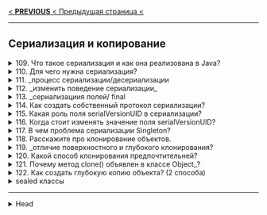 [< **PREVIOUS** < Предыдущая страница <](/ITM/ITM01_Core1/5_Core1_Exceptions.md)

---
## Сериализация и копирование


<details>
        <summary>109. Что такое сериализация и как она реализована в Java?</summary>

**Сериализация** — это процесс преобразования объекта 
в последовательность байт для сохранения или передачи.

В Java реализуется через интерфейс `Serializable`, 
который **не содержит методов**, но помечает класс 
как поддерживающий сериализацию.

```text
***** из методички *****
"Сериализация это процесс сохранения состояния 
объекта в последовательность байт;  

Реализована через интерфейс - маркер Serializable. "
```
---
</details>



<details>
        <summary>110. Для чего нужна сериализация?</summary>

Сериализация нужна для **сохранения** и **передачи** состояния объекта, 
например, при работе с _файлами_, _базами данных_, _сетью_ или _кэшированием_.

```text
***** из методички *****
Для компактного сохранения состояния объекта 
и считывание этого состояния.
```
---
</details>



<details>
        <summary>111. _процесс сериализации/десериализации</summary>

**Опишите процесс сериализации/десериализации с использованием `Serializable`.**

**Сериализация**:

1. Класс должен реализовать `Serializable`.
2. Использовать `ObjectOutputStream` для записи объекта в `OutputStream`.
3. Вызвать `writeObject(object)`.
4. Завершить `flush()` и `close()`.

**Десериализация**:

1. Использовать `ObjectInputStream` для чтения из `InputStream`.
2. Вызвать `readObject()`.
3. Привести результат к нужному типу.

**Пример**: код сначала записывает объект `Person` в файл `person.ser`, 
а потом считывает его обратно, восстанавливая объект в памяти.
```java
import java.io.*;

// Класс, который будет сериализоваться
class Person implements Serializable {
    private static final long serialVersionUID = 1L;
    String name;
    int age;

    public Person(String name, int age) {
        this.name = name;
        this.age = age;
    }

    @Override
    public String toString() {
        return "Person{name='" + name + "', age=" + age + "}";
    }
}

public class SerializationExample {
    public static void main(String[] args) {
        Person person = new Person("Alice", 30);

        // Сериализация
        try (ObjectOutputStream oos = new ObjectOutputStream(new FileOutputStream("person.ser"))) {
            oos.writeObject(person);
            System.out.println("Объект сериализован");
        } catch (IOException e) {
            e.printStackTrace();
        }

        // Десериализация
        try (ObjectInputStream ois = new ObjectInputStream(new FileInputStream("person.ser"))) {
            Person deserializedPerson = (Person) ois.readObject();
            System.out.println("Объект десериализован: " + deserializedPerson);
        } catch (IOException | ClassNotFoundException e) {
            e.printStackTrace();
        }
    }
}

```

```text
***** из методички *****
1) Класс объекта должен реализовывать интерфейс Serializable
2) Создать поток ObjectOutputStream (oos), 
который записывает объект в переданный OutputStream.
3) Записать в поток: oos.writeObject(Object);
4) Сделать oos.flush() и oos.close()"
```
---
</details>



<details>
        <summary>112. _изменить поведение сериализации_</summary>

**Как изменить стандартное поведение `сериализации`/`десериализации`?**

Изменить стандартное поведение можно, реализовав интерфейс `Externalizable` 
и переопределив методы `writeExternal()` и `readExternal()`. 
Это дает **полный контроль** над процессом 
`сериализации` и `десериализации`.

```text
***** из методички *****
"Использовать интерфейс Externalizable. 

Переопределить методы
 writeExternal(ObjectOutput out) throws IOException
 readExternal(ObjectInput in) throws IOException, ClassNotFoundException"
```
---
</details>



<details>
        <summary>113. _сериализациия полей/ final</summary>

**Какие поля не будут сериализованы при сериализации? Будет ли сериализовано `final` поле?**

Не сериализуются:

1. `transient` – после десериализации будет `null` или значение по умолчанию.
2. `static` – не сохраняются, так как принадлежат **классу**, а не объекту.

`final`-поля сериализуются стандартным способом, но при `Externalizable` 
их изменить нельзя, так как они должны быть инициализированы в конструкторе.

```text
***** из методички *****
1) Добавить к полю модификатор transient. 
В таком случае после восстановления его значение будет null.

2) Сделать поле static. Значения статических полей автоматически не сохраняются. 

3) Поля с модификатором final сериализуются как и обычные. 
За одним исключением – их невозможно десериализовать при использовании Externalizable, 
поскольку final-поля должны быть инициализированы в конструкторе, 
а после этого в readExternal изменить значение этого поля будет невозможно. 
Соответственно, если необходимо сериализовать объект с final-полем 
неоходимо использовать только стандартную сериализацию.
```
---
</details>



<details>
        <summary>114. Как создать собственный протокол сериализации?</summary>

Создать собственный протокол можно, переопределив `writeExternal()` 
и `readExternal()` в `Externalizable`. 

В этом случае все операции `чтения` и `записи` выполняются **вручную**,
без автоматической сериализации.

```text
***** из методички *****
Для создания собственного протокола 
нужно просто переопределить writeExternal() и readExternal(). 

В отличие от двух других вариантов сериализации, 
здесь ничего не делается автоматически. 
Протокол полностью в ваших руках.
```
---
</details>



<details>
        <summary>115. Какая роль поля serialVersionUID в сериализации?</summary>

`serialVersionUID` — это `private` `static` `final` `long` поле, 
определяющее **версию** сериализованного класса. 

Оно предотвращает ошибки десериализации, гарантируя совместимость 
объектов между разными версиями класса. Если поле не указано, 
JVM вычисляет его автоматически, что может привести 
к несовместимости при изменениях в классе.


Пример использования `serialVersionUID`:
```java
import java.io.*;

class Person implements Serializable {
    private static final long serialVersionUID = 1L; // Фиксированная версия класса

    private String name;

    public Person(String name) {
        this.name = name;
    }

    @Override
    public String toString() {
        return "Person{name='" + name + "'}";
    }
}

public class SerialVersionUIDExample {
    public static void main(String[] args) throws IOException, ClassNotFoundException {
        // Сериализация
        Person person = new Person("Alice");
        try (ObjectOutputStream oos = new ObjectOutputStream(new FileOutputStream("person.ser"))) {
            oos.writeObject(person);
        }

        // Десериализация
        try (ObjectInputStream ois = new ObjectInputStream(new FileInputStream("person.ser"))) {
            Person deserializedPerson = (Person) ois.readObject();
            System.out.println(deserializedPerson);
        }
    }
}
```
Если изменить класс `Person` (например, добавить новое поле) и не задать `serialVersionUID`, 
JVM сгенерирует новое значение автоматически, и десериализация старого объекта 
может вызвать `InvalidClassException`. 
Если `serialVersionUID` задан **вручную**, старые объекты **останутся совместимыми**.

```text
***** из методички *****
Поле private static final long serialVersionUID 
содержит уникальный идентификатор версии сериализованного класса. 
Оно вычисляется по содержимому класса - полям, их порядку объявления, 
методам, их порядку объявления. 
Соответственно, при любом изменении в классе это поле поменяет свое значение.
Если мы не объявляем его явно, Java делает это за нас."
```
---
</details>



<details>
        <summary>116. Когда стоит изменять значение поля serialVersionUID?</summary>

Значение `serialVersionUID` следует менять только при внесении изменений, 
нарушающих совместимость с ранее сериализованными объектами. 

Это необходимо, если класс изменился настолько, 
что его старые версии нельзя корректно десериализовать. 

В остальных случаях сохранение `serialVersionUID` 
позволяет избежать ошибок совместимости.

```text
***** из методички *****
Вы должны изменить serialVersionUID только тогда, 
когда вы сознательно хотите нарушить совместимость 
со всеми существующими сериализациями , 
например, когда изменения в вашем классе сделают его 
настолько семантически отличным, что у вас не будет выбора 
- в этом случае вы действительно должны 
несколько раз подумать о том, что вы на самом деле делаете.
```
---
</details>



<details>
        <summary>117. В чем проблема сериализации Singleton?</summary>

**Проблема**: при десериализации `Singleton` создается **новый** экземпляр, 
нарушая его **единственность**.

**Решение**: реализовать метод
```java
protected Object readResolve() throws ObjectStreamException {
    return INSTANCE;
}
```
**Назначение**: предотвращает создание нового объекта, 
заменяя его **существующим** экземпляром `Singleton`.

```text
***** из методички *****
- Проблема  -
в том что после десериализации мы получим другой объект. 

Таким образом, сериализация дает возможность 
создать Singleton еще раз, что не совсем нужно. 

- Решение  -
В классе определяется метод с сигнатурой 
"Object readResolve() throws ObjectStreamException"

- Назначение  -
этого метода - возвращать замещающий объект 
вместо объекта, на котором он вызван."
```
---
</details>




<details>
        <summary>118. Расскажите про клонирование объектов.</summary>

Существует **три** способа `клонирования` объекта:

1. **Реализация `Cloneable` (_поверхностное клонирование_)**
> * Используется метод `clone()`, унаследованный от `Object`.
> * Класс должен реализовать `Cloneable`, иначе `clone()` выбросит `CloneNotSupportedException`.
> * **Примитивные** поля `копируются`, а **ссылочные** `остаются одинаковыми` 
    (_не создаются новые объекты_).

2. **Конструктор копирования**
> * В классе создается конструктор, принимающий объект этого же класса.
> * Позволяет контролировать процесс клонирования, 
> включая создание новых объектов для ссылочных полей.

3. **Сериализация (_глубокое клонирование_)**
> * Объект **сериализуется** в поток байтов, затем **десериализуется** в новый объект.
> * Все объекты внутри клонируемого также будут **новыми** экземплярами.
> * Требует реализации `Serializable`.

   **Каждый** метод имеет свои плюсы и минусы: 
*   `Cloneable` прост, но требует **ручного** клонирования сложных объектов; 
*   **конструктор** удобен, но требует **явного** кода; 
*   **сериализация** универсальна, но **медленнее** других методов.
 
```text
***** из методички *****
В Java, есть 3 способа клонирования объекта:

1. С использованием интерфейса Cloneable;
Первый способ подразумевает, что вы будете использовать 
механизм так называемого «поверхностного клонирования» 
и сами позаботитесь о клонировании полей-объектов. 
Метод clone() в родительском классе Object является protected, 
поэтому требуется переопределение его с объявлением как public. 
Он возвращает экземпляр объекта с копированными полями-примитивами 
и ссылками. 
И получается что у оригинала и его клона 
поля-ссылки указывают на одни и те же объекты. 

2. С использованием конструктора клонирования объекта;
В классе описывается конструктор, который принимает объект 
этого же класса и инициализирует значениями 
его полей поля нового объекта.

3. С использованием сериализации.
Он заключается в сохранении объекта в поток байтов 
с последующей эксгумацией его от туда."
```
---
</details>



<details>
        <summary>119. _отличие поверхностного и глубокого клонирования?</summary>

**В чем отличие между `поверхностным` и `глубоким` клонированием?**

1. **Поверхностное клонирование (_Shallow Copy_)**

* Копирует **только** сам объект и его примитивные поля.
* Ссылочные поля (_объекты_) копируются **по ссылке**, 
т.е. оригинал и клон **ссылаются на одни и те же** вложенные объекты.
* Используется метод `clone()` по умолчанию.

2. **Глубокое клонирование (_Deep Copy_)**

* Создаются **новые** копии **всех** вложенных объектов.
* Оригинальный и клонированный объекты **полностью независимы**.
* Реализуется **вручную** (_например, через конструктор копирования_) 
или с помощью `сериализации`.

**Главное отличие**
* При **поверхностном** клонировании вложенные объекты остаются **общими**, а 
* при **глубоком** клонировании создаются их **новые** копии.

```text
***** из методички *****
Поверхностное копирование копирует настолько малую часть информации, насколько это возможно. 
По умолчанию, клонирование в Java является поверхностным, 
т.е. Object class не знает о структуре класса, которого он копирует. 

Глубокое копирование дублирует все. 
Глубокое копирование — это две коллекции, 
в одну из которых дублируются все элементы оригинальной коллекции.
```
---
</details>



<details>
        <summary>120. Какой способ клонирования предпочтительней?</summary>

**Лучший вариант — конструктор копирования**, так как:
* ✔️ Избегает проблем с наследованием _(`clone()` не учитывает новые поля в подклассах)_.
* ✔️ Позволяет **явно** указать, какие поля копировать.
* ✔️ Работает даже с `final` полями.
* ✔️ Гибкость: можно реализовать **поверхностное** или **глубокое** клонирование.

`clone()` сложен в использовании, а сериализация медленнее и требует `Serializable`.

```text
***** из методички *****
Наиболее безопасным и следовательно предпочтительным способом клонирования 
является использование специализированного конструктора копирования:
* Отсутствие ошибок наследования (не нужно беспокоиться, что у наследников появятся новые поля, 
которые не будут склонированы через метод clone());
* Поля для клонирования указываются явно;
* Возможность клонировать даже final поля.
```
---
</details>



<details>
        <summary>121. Почему метод clone() объявлен в классе Object_?</summary>

**Почему метод `clone()` объявлен в классе `Object`, а не в интерфейсе `Cloneable`?**

Метод `clone()` находится в `Object`, а не в `Cloneable`, потому что:

1. **Использует нативный код** для копирования полей, включая ссылки.
2. **Объявлен как** `protected`, чтобы запретить клонирование объектов без явного разрешения.
3. `Cloneable` — **маркерный интерфейс**, не содержащий методов. 
Он лишь указывает, что объект **можно клонировать**.

Таким образом, Java требует, чтобы класс **явно переопределил** `clone()` 
и реализовал `Cloneable`, иначе метод бросит `CloneNotSupportedException`.

```text
***** из методички *****
Метод clone() объявлен в классе Object с сигнатурой native, 
чтобы обеспечить доступ к стандартному механизму "поверхностного копирования" объектов 
(копируются значения всех полей, включая ссылки на сторонние объекты); 

он объявлен, как protected, чтобы нельзя было вызвать 
этот метод у не переопределивших его объектов. 
```
---
</details>



<details>
        <summary>122. Как создать глубокую копию объекта? (2 способа)</summary>

Как создать глубокую копию объекта? (2 способа)
1. **Сериализация**
> * Объект записывается в байтовый поток (`ObjectOutputStream`) 
> и затем восстанавливается (`ObjectInputStream`).
> * Все вложенные объекты также **сериализуются**, создавая их **новые копии**.
> * Требует реализации `Serializable`.
> * **Минус**: 
> > * медленнее, 
> > * требует обработки исключений.

2. **Конструктор копирования**
> * Создается конструктор, принимающий объект того же класса 
> и **явно** копирующий его поля.
> * Позволяет **точно контролировать** процесс клонирования.
> * Работает даже с `final` полями.
> * **Минус**: 
> > * требует ручного прописывания копирования всех полей.

Другие варианты:

* Переопределение `clone()` + ручное копирование вложенных объектов.
* Библиотеки (`DeepCloneable`, `Apache Commons Lang`), если нужен готовый инструмент.

```text
***** из методички *****
1 Сериализация – это еще один способ глубокого копирования. 
 Мы просто сериализуем нужный объект и десериализуем его. 
    Очевидно, объект должен поддерживать интерфейс Serializable. 
    Мы сохраняет объект в массив байт и потом прочитать из него.
2 При помощи библиотеки DeepCloneable
    Глубокое клонирование с этой библиотекой сводится с двум строкам кода:
    Cloner cloner = new Cloner();
    DeepCloneable clone = cloner.deepClone(this);

- Переопределение метода clone() и реализация интерфейса Cloneable();
- Механизм сериализации - сохранение и последующее восстановление 
объекта в/из потока байтов.
- Конструктор копирования - в классе описывается конструктор, 
который принимает объект этого же класса и инициализирует 
поля создаваемого объекта значениями полей переданного;
"
```
---
</details>



<details>
        <summary>sealed классы</summary>

Введены в **Java 15** (_в предварительном виде_) и окончательно закреплены в **Java 17**. 

Они позволяют **явно контролировать**, какие классы могут наследоваться от данного класса, 
улучшая инкапсуляцию и безопасность кода.

🔹 Что такое **sealed классы**?
Обычно в Java любой класс можно унаследовать, если он не является final. 
Однако sealed (запечатанный) класс позволяет ограничить круг подклассов. 
Это полезно, когда вы хотите разрешить наследование только определённым классам.

🔹 Как объявить **sealed класс**?
При объявлении sealed класса нужно использовать ключевое слово permits, 
чтобы указать допустимые подклассы.

```java
public sealed class Animal permits Dog, Cat, Bird { 
    // код класса
}
```
Здесь `Animal` — запечатанный класс, и **только** `Dog`, `Cat` и `Bird` могут от него наследоваться.

🔹 Возможные подклассы
Классы, которые наследуют sealed класс, должны явно указать, как они себя ведут в плане наследования. 
Они могут быть:

1. `final` – запрещает дальнейшее наследование.
2. `sealed` – продолжает ограниченное наследование.
3. `non-sealed` – снимает ограничения, позволяя наследование без ограничений.

Пример:
```java
public final class Dog extends Animal { }  // нельзя унаследовать дальше

public sealed class Cat extends Animal permits PersianCat { }  // продолжает sealed-ограничения
public non-sealed class Bird extends Animal { }  // открывает наследование
```

🔹 Когда использовать sealed классы?
* ✅ Когда нужно контролировать иерархию наследования.
* ✅ Когда нужно улучшить безопасность кода.
* ✅ Когда разрабатываете API или библиотеку и хотите избежать нежелательных подклассов.

🔹 Отличия от других модификаторов:
![Отличия от других модификаторов](/ITM/ITM01_Core1/imgs/2025-02-25_15-57-31.png)

🔹 Пример с использованием instanceof
Так как sealed классы ограничивают подклассы, они отлично работают 
с instanceof и **pattern matching**:
```java
static void processAnimal(Animal animal) {
    switch (animal) {
        case Dog d -> System.out.println("This is a Dog");
        case Cat c -> System.out.println("This is a Cat");
        case Bird b -> System.out.println("This is a Bird");
    }
}
```
Здесь `switch` проверяет все возможные подклассы `Animal`, и компилятор знает, 
что **других вариантов быть не может**.

🔹 Итог:
`sealed` классы — это мощный инструмент для создания безопасных 
и контролируемых иерархий в Java. 
Они позволяют избежать нежелательного наследования и улучшают поддержку switch-выражений.

---
</details>










---

<details>
        <summary>Head</summary>

```text
***** из методички *****
```
---
</details>

